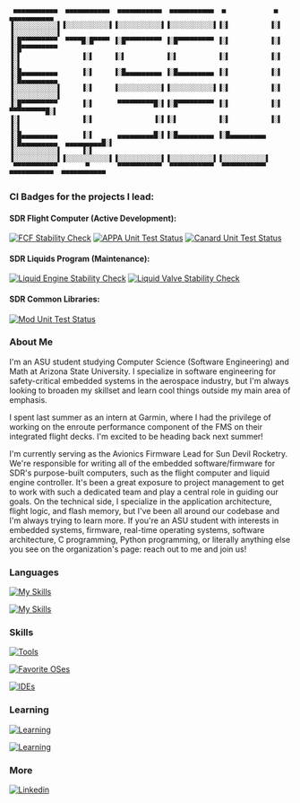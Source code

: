 ```
 ▄▄▄▄▄▄▄▄▄▄▄  ▄▄▄▄▄▄▄▄▄▄▄  ▄▄▄▄▄▄▄▄▄▄▄  ▄▄▄▄▄▄▄▄▄▄▄  ▄            ▄            ▄▄▄▄▄▄▄▄▄▄▄ 
▐░░░░░░░░░░░▌▐░░░░░░░░░░░▌▐░░░░░░░░░░░▌▐░░░░░░░░░░░▌▐░▌          ▐░▌          ▐░░░░░░░░░░░▌
▐░█▀▀▀▀▀▀▀▀▀  ▀▀▀▀█░█▀▀▀▀ ▐░█▀▀▀▀▀▀▀▀▀ ▐░█▀▀▀▀▀▀▀▀▀ ▐░▌          ▐░▌          ▐░█▀▀▀▀▀▀▀▀▀ 
▐░▌               ▐░▌     ▐░▌          ▐░▌          ▐░▌          ▐░▌          ▐░▌          
▐░█▄▄▄▄▄▄▄▄▄      ▐░▌     ▐░█▄▄▄▄▄▄▄▄▄ ▐░█▄▄▄▄▄▄▄▄▄ ▐░▌          ▐░▌          ▐░█▄▄▄▄▄▄▄▄▄ 
▐░░░░░░░░░░░▌     ▐░▌     ▐░░░░░░░░░░░▌▐░░░░░░░░░░░▌▐░▌          ▐░▌          ▐░░░░░░░░░░░▌
▐░█▀▀▀▀▀▀▀▀▀      ▐░▌      ▀▀▀▀▀▀▀▀▀█░▌▐░█▀▀▀▀▀▀▀▀▀ ▐░▌          ▐░▌           ▀▀▀▀▀▀▀▀▀█░▌
▐░▌               ▐░▌               ▐░▌▐░▌          ▐░▌          ▐░▌                    ▐░▌
▐░█▄▄▄▄▄▄▄▄▄      ▐░▌      ▄▄▄▄▄▄▄▄▄█░▌▐░█▄▄▄▄▄▄▄▄▄ ▐░█▄▄▄▄▄▄▄▄▄ ▐░█▄▄▄▄▄▄▄▄▄  ▄▄▄▄▄▄▄▄▄█░▌
▐░░░░░░░░░░░▌     ▐░▌     ▐░░░░░░░░░░░▌▐░░░░░░░░░░░▌▐░░░░░░░░░░░▌▐░░░░░░░░░░░▌▐░░░░░░░░░░░▌
 ▀▀▀▀▀▀▀▀▀▀▀       ▀       ▀▀▀▀▀▀▀▀▀▀▀  ▀▀▀▀▀▀▀▀▀▀▀  ▀▀▀▀▀▀▀▀▀▀▀  ▀▀▀▀▀▀▀▀▀▀▀  ▀▀▀▀▀▀▀▀▀▀▀ 
```
<!-- Generated with a tool from patorjk: https://patorjk.com/software/taag/#p=display&f=Electronic&t=ETSells -->
### CI Badges for the projects I lead:

#### SDR Flight Computer (Active Development):

[![FCF Stability Check](https://github.com/SunDevilRocketry/Flight-Computer-Firmware/actions/workflows/build-stability.yml/badge.svg)](https://github.com/SunDevilRocketry/Flight-Computer-Firmware/actions/workflows/build-stability.yml)
[![APPA Unit Test Status](https://github.com/SunDevilRocketry/Flight-Computer-Firmware/actions/workflows/appa-runner.yml/badge.svg)](https://github.com/SunDevilRocketry/Flight-Computer-Firmware/actions/workflows/appa-runner.yml)
[![Canard Unit Test Status](https://github.com/SunDevilRocketry/Flight-Computer-Firmware/actions/workflows/canard-runner.yml/badge.svg)](https://github.com/SunDevilRocketry/Flight-Computer-Firmware/actions/workflows/canard-runner.yml)

#### SDR Liquids Program (Maintenance):

[![Liquid Engine Stability Check](https://github.com/SunDevilRocketry/Engine-Controller-Firmware/actions/workflows/build-stability.yml/badge.svg)](https://github.com/SunDevilRocketry/Flight-Computer-Firmware/actions/workflows/build-stability.yml)
[![Liquid Valve Stability Check](https://github.com/SunDevilRocketry/Valve-Controller-Firmware/actions/workflows/build-stability.yml/badge.svg)](https://github.com/SunDevilRocketry/Flight-Computer-Firmware/actions/workflows/build-stability.yml)

#### SDR Common Libraries:

[![Mod Unit Test Status](https://github.com/SunDevilRocketry/mod/actions/workflows/mod-runner.yml/badge.svg)](https://github.com/SunDevilRocketry/mod/actions/workflows/mod-runner.yml)


### About Me

I'm an ASU student studying Computer Science (Software Engineering) and Math at Arizona State University. I specialize in 
software engineering for safety-critical embedded systems in the aerospace industry, but I'm always looking to broaden my
skillset and learn cool things outside my main area of emphasis.

I spent last summer as an intern at Garmin, where I had the privilege of working on the enroute performance component of the
FMS on their integrated flight decks. I'm excited to be heading back next summer!

I'm currently serving as the Avionics Firmware Lead for Sun Devil Rocketry. We're responsible for writing all of the embedded
software/firmware for SDR's purpose-built computers, such as the flight computer and liquid engine controller. It's been a great
exposure to project management to get to work with such a dedicated team and play a central role in guiding our goals. On the 
technical side, I specialize in the application architecture, flight logic, and flash memory, but I've been all around our 
codebase and I'm always trying to learn more. If you're an ASU student with interests in embedded systems, firmware, real-time 
operating systems, software architecture, C programming, Python programming, or literally anything else you see on the 
organization's page: reach out to me and join us!

### Languages
[![My Skills](https://skillicons.dev/icons?i=c,java,py)](https://skillicons.dev)

[![My Skills](https://skillicons.dev/icons?i=bash,cpp,html,css)](https://skillicons.dev)

### Skills
[![Tools](https://skillicons.dev/icons?i=arduino,git,github,githubactions)](https://skillicons.dev)

[![Favorite OSes](https://skillicons.dev/icons?i=windows,linux,debian,raspberrypi)](https://skillicons.dev)

[![IDEs](https://skillicons.dev/icons?i=visualstudio,vscode,idea,eclipse)](https://skillicons.dev)

### Learning
[![Learning](https://skillicons.dev/icons?i=mysql,js,flask)](https://skillicons.dev)

[![Learning](https://skillicons.dev/icons?i=matlab,nodejs,npm)](https://skillicons.dev)

### More
[![Linkedin](https://skillicons.dev/icons?i=linkedin)](https://www.linkedin.com/in/eli-sells/)
